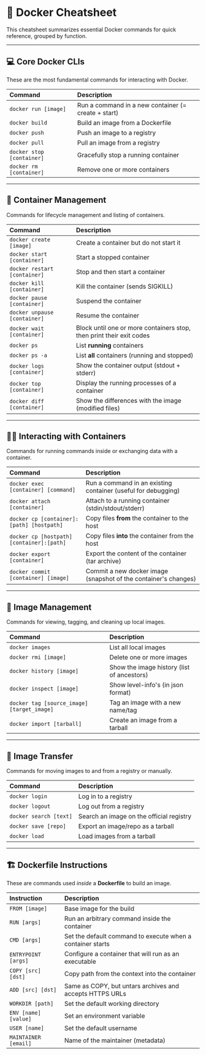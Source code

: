 # 🐳 Docker Cheatsheet

This cheatsheet summarizes essential Docker commands for quick reference, grouped by function.

---

## 💻 Core Docker CLIs

These are the most fundamental commands for interacting with Docker.

| Command | Description |
| :--- | :--- |
| `docker run [image]` | Run a command in a new container (= create + start) |
| `docker build` | Build an image from a Dockerfile |
| `docker push` | Push an image to a registry |
| `docker pull` | Pull an image from a registry |
| `docker stop [container]` | Gracefully stop a running container |
| `docker rm [container]` | Remove one or more containers |

---

## 🧰 Container Management

Commands for lifecycle management and listing of containers.

| Command | Description |
| :--- | :--- |
| `docker create [image]` | Create a container but do not start it |
| `docker start [container]` | Start a stopped container |
| `docker restart [container]` | Stop and then start a container |
| `docker kill [container]` | Kill the container (sends SIGKILL) |
| `docker pause [container]` | Suspend the container |
| `docker unpause [container]` | Resume the container |
| `docker wait [container]` | Block until one or more containers stop, then print their exit codes |
| `docker ps` | List **running** containers |
| `docker ps -a` | List **all** containers (running and stopped) |
| `docker logs [container]` | Show the container output (stdout + stderr) |
| `docker top [container]` | Display the running processes of a container |
| `docker diff [container]` | Show the differences with the image (modified files) |

---

## 🧑‍💻 Interacting with Containers

Commands for running commands inside or exchanging data with a container.

| Command | Description |
| :--- | :--- |
| `docker exec [container] [command]` | Run a command in an existing container (useful for debugging) |
| `docker attach [container]` | Attach to a running container (stdin/stdout/stderr) |
| `docker cp [container]:[path] [hostpath]` | Copy files **from** the container to the host |
| `docker cp [hostpath] [container]:[path]` | Copy files **into** the container from the host |
| `docker export [container]` | Export the content of the container (tar archive) |
| `docker commit [container] [image]` | Commit a new docker image (snapshot of the container's changes) |

---

## 🫙 Image Management

Commands for viewing, tagging, and cleaning up local images.

| Command | Description |
| :--- | :--- |
| `docker images` | List all local images |
| `docker rmi [image]` | Delete one or more images |
| `docker history [image]` | Show the image history (list of ancestors) |
| `docker inspect [image]` | Show level-info's (in json format) |
| `docker tag [source_image] [target_image]` | Tag an image with a new name/tag |
| `docker import [tarball]` | Create an image from a tarball |

---

## 🧪 Image Transfer

Commands for moving images to and from a registry or manually.

| Command | Description |
| :--- | :--- |
| `docker login` | Log in to a registry |
| `docker logout` | Log out from a registry |
| `docker search [text]` | Search an image on the official registry |
| `docker save [repo]` | Export an image/repo as a tarball |
| `docker load` | Load images from a tarball |

---

## 🏗️ Dockerfile Instructions

These are commands used *inside* a **Dockerfile** to build an image.

| Instruction | Description |
| :--- | :--- |
| `FROM [image]` | Base image for the build |
| `RUN [args]` | Run an arbitrary command inside the container |
| `CMD [args]` | Set the default command to execute when a container starts |
| `ENTRYPOINT [args]` | Configure a container that will run as an executable |
| `COPY [src] [dst]` | Copy path from the context into the container |
| `ADD [src] [dst]` | Same as COPY, but untars archives and accepts HTTPS URLs |
| `WORKDIR [path]` | Set the default working directory |
| `ENV [name] [value]` | Set an environment variable |
| `USER [name]` | Set the default username |
| `MAINTAINER [email]` | Name of the maintainer (metadata) |
